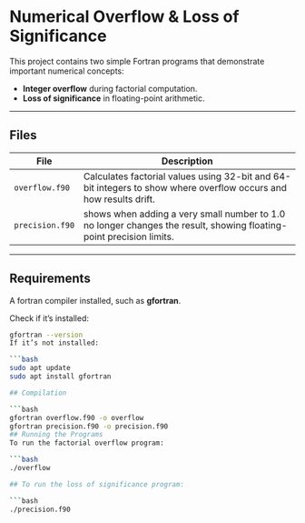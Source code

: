 # Numerical Overflow & Loss of Significance

This project contains two simple Fortran programs that demonstrate important numerical concepts:
- **Integer overflow** during factorial computation.
- **Loss of significance** in floating-point arithmetic.

---

## Files

| File | Description |
|------|--------------|
| `overflow.f90` | Calculates factorial values using 32-bit and 64-bit integers to show where overflow occurs and how results drift. |
| `precision.f90` | shows when adding a very small number to 1.0 no longer changes the result, showing floating-point precision limits. |

---

## Requirements

A fortran compiler installed, such as **gfortran**.

Check if it’s installed:

```bash (tested in linux ubuntu version 24.05 LTS)
gfortran --version
If it’s not installed:

```bash
sudo apt update
sudo apt install gfortran

## Compilation

```bash
gfortran overflow.f90 -o overflow
gfortran precision.f90 -o precision.f90
## Running the Programs
To run the factorial overflow program:

```bash
./overflow

## To run the loss of significance program:

```bash
./precision.f90
